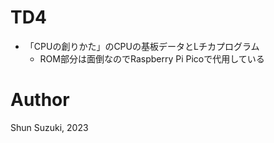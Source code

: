 # TD4

- 「CPUの創りかた」のCPUの基板データとLチカプログラム
  - ROM部分は面倒なのでRaspberry Pi Picoで代用している

# Author

Shun Suzuki, 2023
